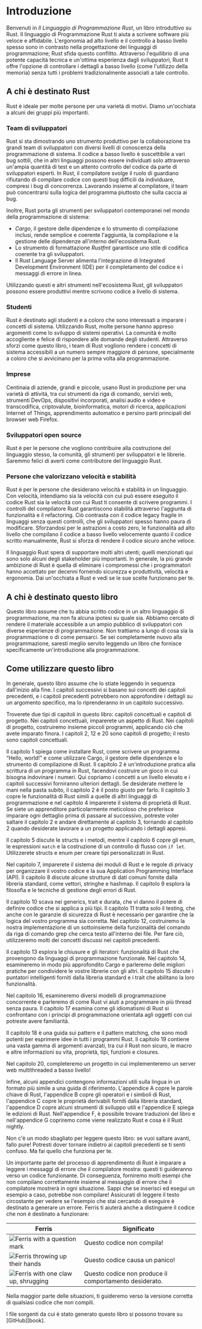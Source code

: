 # Introduzione

Benvenuti in *Il Linguaggio di Programmazione Rust*, un libro introduttivo su Rust.
Il linguaggio di Programmazione Rust ti aiuta a scrivere software più veloce e affidabile.
L'ergonomia ad alto livello e il controllo a basso livello spesso sono in contrasto nella progettazione dei linguaggi di programmazione; Rust sfida questo conflitto. Attraverso l'equilibrio di una potente capacità tecnica e un'ottima esperienza dagli sviluppatori, Rust ti offre l'opzione di controllare i dettagli a basso livello (come l'utilizzo della memoria) senza tutti i problemi tradizionalmente associati a tale controllo.

## A chi è destinato Rust

Rust è ideale per molte persone per una varietà di motivi. Diamo un'occhiata a alcuni dei gruppi più importanti.

### Team di sviluppatori

Rust si sta dimostrando uno strumento produttivo per la collaborazione tra grandi team di sviluppatori con diversi livelli di conoscenza della programmazione di sistema. Il codice a basso livello è suscettibile a vari bug sottili, che in altri linguaggi possono essere individuati solo attraverso un'ampia quantità di test e un attento controllo del codice da parte di sviluppatori esperti. In Rust, il compilatore svolge il ruolo di guardiano rifiutando di compilare codice con questi bug difficili da individuare, compresi i bug di concorrenza. Lavorando insieme al compilatore, il team può concentrarsi sulla logica del programma piuttosto che sulla caccia ai bug.

Inoltre, Rust porta gli strumenti per sviluppatori contemporanei nel mondo della programmazione di sistema:

* *Cargo*, il gestore delle dipendenze e lo strumento di compilazione inclusi, rende semplice e coerente l'aggiunta, la compilazione e la gestione delle dipendenze all'interno dell'ecosistema Rust.
* Lo strumento di formattazione *Rustfmt* garantisce uno stile di codifica coerente tra gli sviluppatori.
* Il Rust Language Server alimenta l'integrazione di Integrated Development Environment (IDE) per il completamento del codice e i messaggi di errore in linea.

Utilizzando questi e altri strumenti nell'ecosistema Rust, gli sviluppatori possono essere produttivi mentre scrivono codice a livello di sistema.

### Studenti

Rust è destinato agli studenti e a coloro che sono interessati a imparare i concetti di sistema. Utilizzando Rust, molte persone hanno appreso argomenti come lo sviluppo di sistemi operativi. La comunità è molto accogliente e felice di rispondere alle domande degli studenti. Attraverso sforzi come questo libro, i team di Rust vogliono rendere i concetti di sistema accessibili a un numero sempre maggiore di persone, specialmente a coloro che si avvicinano per la prima volta alla programmazione.

### Imprese

Centinaia di aziende, grandi e piccole, usano Rust in produzione per una varietà di attività, tra cui strumenti da riga di comando, servizi web, strumenti DevOps, dispositivi incorporati, analisi audio e video e transcodifica, criptovalute, bioinformatica, motori di ricerca, applicazioni Internet of Things, apprendimento automatico e persino parti principali del browser web Firefox.

### Sviluppatori open source

Rust è per le persone che vogliono contribuire alla costruzione del linguaggio stesso, la comunità, gli strumenti per sviluppatori e le librerie. Saremmo felici di averti come contributore del linguaggio Rust.

### Persone che valorizzano velocità e stabilità

Rust è per le persone che desiderano velocità e stabilità in un linguaggio. Con velocità, intendiamo sia la velocità con cui può essere eseguito il codice Rust sia la velocità con cui Rust ti consente di scrivere programmi. I controlli del compilatore Rust garantiscono stabilità attraverso l'aggiunta di funzionalità e il refactoring. Ciò contrasta con il codice legacy fragile in linguaggi senza questi controlli, che gli sviluppatori spesso hanno paura di modificare. Sforzandosi per le astrazioni a costo zero, le funzionalità ad alto livello che compilano il codice a basso livello velocemente quanto il codice scritto manualmente, Rust si sforza di rendere il codice sicuro anche veloce.

Il linguaggio Rust spera di supportare molti altri utenti; quelli menzionati qui sono solo alcuni degli stakeholder più importanti. In generale, la più grande ambizione di Rust è quella di eliminare i compromessi che i programmatori hanno accettato per decenni fornendo sicurezza e produttività, velocità e ergonomia. Dai un'occhiata a Rust e vedi se le sue scelte funzionano per te.

## A chi è destinato questo libro

Questo libro assume che tu abbia scritto codice in un altro linguaggio di programmazione, ma non fa alcuna ipotesi su quale sia. Abbiamo cercato di rendere il materiale accessibile a un ampio pubblico di sviluppatori con diverse esperienze di programmazione. Non trattiamo a lungo di cosa sia la programmazione o di come pensarci. Se sei completamente nuovo alla programmazione, saresti meglio servito leggendo un libro che fornisce specificamente un'introduzione alla programmazione.

## Come utilizzare questo libro

In generale, questo libro assume che lo stiate leggendo in sequenza dall'inizio alla fine. I capitoli successivi si basano sui concetti dei capitoli precedenti, e i capitoli precedenti potrebbero non approfondire i dettagli su un argomento specifico, ma lo riprenderanno in un capitolo successivo.

Troverete due tipi di capitoli in questo libro: capitoli concettuali e capitoli di progetto. Nei capitoli concettuali, imparerete un aspetto di Rust. Nei capitoli di progetto, costruiremo insieme piccoli programmi, applicando ciò che avete imparato finora. I capitoli 2, 12 e 20 sono capitoli di progetto; il resto sono capitoli concettuali.

Il capitolo 1 spiega come installare Rust, come scrivere un programma “Hello, world!” e come utilizzare Cargo, il gestore delle dipendenze e lo strumento di compilazione di Rust. Il capitolo 2 è un'introduzione pratica alla scrittura di un programma in Rust, facendovi costruire un gioco in cui bisogna indovinare i numeri. Qui copriamo i concetti a un livello elevato e i capitoli successivi forniranno ulteriori dettagli. Se desiderate mettere le mani nella pasta subito, il capitolo 2 è il posto giusto per farlo. Il capitolo 3 copre le funzionalità di Rust simili a quelle di altri linguaggi di programmazione e nel capitolo 4 imparerete il sistema di proprietà di Rust. Se siete un apprenditore particolarmente meticoloso che preferisce imparare ogni dettaglio prima di passare al successivo, potreste voler saltare il capitolo 2 e andare direttamente al capitolo 3, tornando al capitolo 2 quando desiderate lavorare a un progetto applicando i dettagli appresi.

Il capitolo 5 discute le structs e i metodi, mentre il capitolo 6 copre gli enum, le espressioni `match` e la costruzione di un controllo di flusso con `if let`. Utilizzerete structs e enum per creare tipi personalizzati in Rust.

Nel capitolo 7, imparerete il sistema dei moduli di Rust e le regole di privacy per organizzare il vostro codice e la sua Application Programming Interface (API). Il capitolo 8 discute alcune strutture di dati comuni fornite dalla libreria standard, come vettori, stringhe e hashmap. Il capitolo 9 esplora la filosofia e le tecniche di gestione degli errori di Rust.

Il capitolo 10 scava nei generics, trait e durata, che vi danno il potere di definire codice che si applica a più tipi. Il capitolo 11 tratta solo il testing, che anche con le garanzie di sicurezza di Rust è necessario per garantire che la logica del vostro programma sia corretta. Nel capitolo 12, costruiremo la nostra implementazione di un sottoinsieme della funzionalità del comando da riga di comando grep che cerca testo all'interno dei file. Per fare ciò, utilizzeremo molti dei concetti discussi nei capitoli precedenti.

Il capitolo 13 esplora le chiusure e gli iteratori: funzionalità di Rust che provengono da linguaggi di programmazione funzionale. Nel capitolo 14, esamineremo in modo più approfondito Cargo e parleremo delle migliori pratiche per condividere le vostre librerie con gli altri. Il capitolo 15 discute i puntatori intelligenti forniti dalla libreria standard e i trait che abilitano la loro funzionalità.

Nel capitolo 16, esamineremo diversi modelli di programmazione concorrente e parleremo di come Rust vi aiuti a programmare in più thread senza paura. Il capitolo 17 esamina come gli idiomatismi di Rust si confrontano con i principi di programmazione orientata agli oggetti con cui potreste avere familiarità.

Il capitolo 18 è una guida sui pattern e il pattern matching, che sono modi potenti per esprimere idee in tutti i programmi Rust. Il capitolo 19 contiene una vasta gamma di argomenti avanzati, tra cui il Rust non sicuro, le macro e altre informazioni su vita, proprietà, tipi, funzioni e closures.

Nel capitolo 20, completeremo un progetto in cui implementeremo un server web multithreaded a basso livello!

Infine, alcuni appendici contengono informazioni utili sulla lingua in un formato più simile a una guida di riferimento. L'appendice A copre le parole chiave di Rust, l'appendice B copre gli operatori e i simboli di Rust, l'appendice C copre le proprietà derivabili forniti dalla libreria standard, l'appendice D copre alcuni strumenti di sviluppo utili e l'appendice E spiega le edizioni di Rust. Nell'appendice F, è possibile trovare traduzioni del libro e nell'appendice G copriremo come viene realizzato Rust e cosa è il Rust nightly.

Non c'è un modo sbagliato per leggere questo libro: se vuoi saltare avanti, fallo pure! Potresti dover tornare indietro ai capitoli precedenti se ti senti confuso. Ma fai quello che funziona per te.

<span id="ferris"></span>

Un importante parte del processo di apprendimento di Rust è imparare a leggere i messaggi di errore che il compilatore mostra: questi ti guideranno verso un codice funzionante. Di conseguenza, forniremo molti esempi che non compilano correttamente insieme al messaggio di errore che il compilatore mostrerà in ogni situazione. Sappi che se inserisci ed esegui un esempio a caso, potrebbe non compilare! Assicurati di leggere il testo circostante per vedere se l'esempio che stai cercando di eseguire è destinato a generare un errore. Ferris ti aiuterà anche a distinguere il codice che non è destinato a funzionare:

| Ferris                                                                                                           | Significato                                            |
|------------------------------------------------------------------------------------------------------------------|--------------------------------------------------------|
| <img src="img/ferris/does_not_compile.svg" class="ferris-explain" alt="Ferris with a question mark"/>            | Questo codice non compila!                             |
| <img src="img/ferris/panics.svg" class="ferris-explain" alt="Ferris throwing up their hands"/>                   | Questo codice causa un panico!                         |
| <img src="img/ferris/not_desired_behavior.svg" class="ferris-explain" alt="Ferris with one claw up, shrugging"/> | Questo codice non produce il comportamento desiderato. | 

Nella maggior parte delle situazioni, ti guideremo verso la versione corretta di qualsiasi codice che non compili.

I file sorgenti da cui è stato generato questo libro si possono trovare su [GitHub][book].

